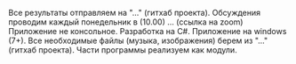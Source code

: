 Все результаты отправляем на "..." (гитхаб проекта).
Обсуждения проводим каждый понедельник в (10.00) ... (ссылка на zoom)
Приложение не консольное.
Разработка на C#.
Приложение на windows (7+).
Все необходимые файлы (музыка, изображения) берем из "..." (гитхаб проекта).
Части программы реализуем как модули.
